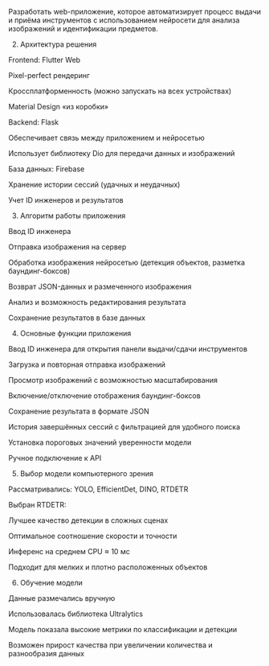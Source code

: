 Разработать web-приложение, которое автоматизирует процесс выдачи и приёма инструментов с использованием нейросети для анализа изображений и идентификации предметов.

2. Архитектура решения

Frontend: Flutter Web

Pixel-perfect рендеринг

Кроссплатформенность (можно запускать на всех устройствах)

Material Design «из коробки»

Backend: Flask

Обеспечивает связь между приложением и нейросетью

Использует библиотеку Dio для передачи данных и изображений

База данных: Firebase

Хранение истории сессий (удачных и неудачных)

Учет ID инженеров и результатов

3. Алгоритм работы приложения

Ввод ID инженера

Отправка изображения на сервер

Обработка изображения нейросетью (детекция объектов, разметка баундинг-боксов)

Возврат JSON-данных и размеченного изображения

Анализ и возможность редактирования результата

Сохранение результатов в базе данных

4. Основные функции приложения

Ввод ID инженера для открытия панели выдачи/сдачи инструментов

Загрузка и повторная отправка изображений

Просмотр изображений с возможностью масштабирования

Включение/отключение отображения баундинг-боксов

Сохранение результата в формате JSON

История завершённых сессий с фильтрацией для удобного поиска

Установка пороговых значений уверенности модели

Ручное подключение к API

5. Выбор модели компьютерного зрения

Рассматривались: YOLO, EfficientDet, DINO, RTDETR

Выбран RTDETR:

Лучшее качество детекции в сложных сценах

Оптимальное соотношение скорости и точности

Инференс на среднем CPU ≈ 10 мс

Подходит для мелких и плотно расположенных объектов

6. Обучение модели

Данные размечались вручную

Использовалась библиотека Ultralytics

Модель показала высокие метрики по классификации и детекции

Возможен прирост качества при увеличении количества и разнообразия данных
